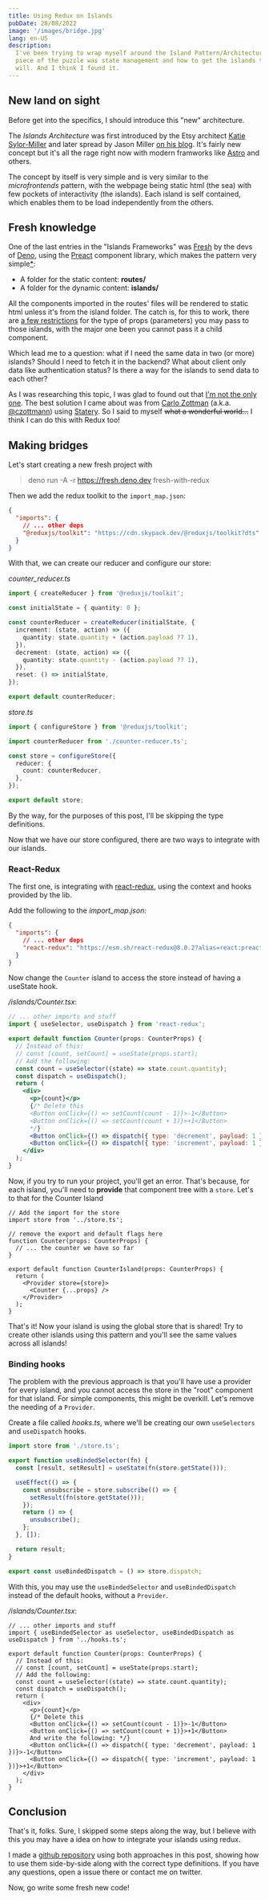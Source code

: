 ```yaml
---
title: Using Redux on Islands
pubDate: 28/08/2022
image: '/images/bridge.jpg'
lang: en-US
description:
  I've been trying to wrap myself around the Island Pattern/Architecture for some time now. The last
  piece of the puzzle was state management and how to get the islands to comunicate, a bridge if you
  will. And I think I found it.
---
```


## New land on sight

Before get into the specifics, I should introduce this "new" architecture.

The _Islands Architecture_ was first introduced by the Etsy architect [Katie
Sylor-Miller][twitter01] and later spread by Jason Miller [on his blog][developit01]. It's fairly
new concept but it's all the rage right now with modern framworks like [Astro][astro01] and others.

The concept by itself is very simple and is very similar to the _microfrontends_ pattern, with the
webpage being static html (the sea) with few pockets of interactivity (the islands). Each island is
self contained, which enables them to be load independently from the others.

## Fresh knowledge

One of the last entries in the "Islands Frameworks" was [Fresh][fresh01] by the devs of
[Deno][deno01], using the [Preact][preact01] component library, which makes the pattern very
simple<u><span title="I know is a little more complicated than that, but bear with me">\*</span></u>:

- A folder for the static content: **routes/**
- A folder for the dynamic content: **islands/**

All the components imported in the routes' files will be rendered to static html unless it's from
the island folder. The catch is, for this to work, there are [a few restrictions][fresh02] for the
type of props (parameters) you may pass to those islands, with the major one been you cannot pass it
a child component.

Which lead me to a question: what if I need the same data in two (or more) islands? Should I need to
fetch it in the backend? What about client only data like authentication status? Is there a way for
the islands to send data to each other?

As I was researching this topic, I was glad to found out that [I'm not the only one][github01]. The
best solution I came about was from [Carlo Zottman][carlo01] (a.k.a. [@czottmann][github03]) using
[Statery][github02]. So I said to myself ~~what a wonderful world...~~ I think I can do this with
Redux too!

## Making bridges

Let's start creating a new fresh project with

> deno run -A -r https://fresh.deno.dev fresh-with-redux

Then we add the redux toolkit to the `import_map.json`:

```json
{
  "imports": {
    // ... other deps
    "@reduxjs/toolkit": "https://cdn.skypack.dev/@reduxjs/toolkit?dts"
  }
}
```

With that, we can create our reducer and configure our store:

_counter_reducer.ts_

```typescript
import { createReducer } from '@reduxjs/toolkit';

const initialState = { quantity: 0 };

const counterReducer = createReducer(initialState, {
  increment: (state, action) => ({
    quantity: state.quantity + (action.payload ?? 1),
  }),
  decrement: (state, action) => ({
    quantity: state.quantity - (action.payload ?? 1),
  }),
  reset: () => initialState,
});

export default counterReducer;
```

_store.ts_

```typescript
import { configureStore } from '@reduxjs/toolkit';

import counterReducer from './counter-reducer.ts';

const store = configureStore({
  reducer: {
    count: counterReducer,
  },
});

export default store;
```

By the way, for the purposes of this post, I'll be skipping the type definitions.

Now that we have our store configured, there are two ways to integrate with our islands.

### React-Redux

The first one, is integrating with [react-redux][redux01], using the context and hooks provided by
the lib.

Add the following to the _import_map.json_:

```json
{
  "imports": {
    // ... other deps
    "react-redux": "https://esm.sh/react-redux@8.0.2?alias=react:preact/compat&external=preact/compat"
  }
}
```

Now change the `Counter` island to access the store instead of having a useState hook.

_/islands/Counter.tsx_:

```jsx
// ... other imports and stuff
import { useSelector, useDispatch } from 'react-redux';

export default function Counter(props: CounterProps) {
  // Instead of this:
  // const [count, setCount] = useState(props.start);
  // Add the following:
  const count = useSelector((state) => state.count.quantity);
  const dispatch = useDispatch();
  return (
    <div>
      <p>{count}</p>
      {/* Delete this 
      <Button onClick={() => setCount(count - 1)}>-1</Button>
      <Button onClick={() => setCount(count + 1)}>+1</Button>
      */}
      <Button onClick={() => dispatch({ type: 'decrement', payload: 1 })}>-1</Button>
      <Button onClick={() => dispatch({ type: 'increment', payload: 1 })}>+1</Button>
    </div>
  );
}
```

Now, if you try to run your project, you'll get an error. That's because, for each island, you'll
need to **provide** that component tree with a `store`. Let's to that for the Counter Island

```tsx
// Add the import for the store
import store from '../store.ts';

// remove the export and default flags here
function Counter(props: CounterProps) {
  // ... the counter we have so far
}

export default function CounterIsland(props: CounterProps) {
  return (
    <Provider store={store}>
      <Counter {...props} />
    </Provider>
  );
}
```

That's it! Now your island is using the global store that is shared! Try to create other islands
using this pattern and you'll see the same values across all islands!

### Binding hooks

The problem with the previous approach is that you'll have use a provider for every island, and you
cannot access the store in the "root" component for that island. For simple components, this might
be overkill. Let's remove the needing of a `Provider`.

Create a file called _hooks.ts_, where we'll be creating our own `useSelectors` and `useDispatch`
hooks.

```ts
import store from './store.ts';

export function useBindedSelector(fn) {
  const [result, setResult] = useState(fn(store.getState()));

  useEffect(() => {
    const unsubscribe = store.subscribe(() => {
      setResult(fn(store.getState()));
    });
    return () => {
      unsubscribe();
    };
  }, []);

  return result;
}

export const useBindedDispatch = () => store.dispatch;
```

With this, you may use the `useBindedSelector` and `useBindedDispatch` instead of the default hooks,
without a `Provider`.

_/islands/Counter.tsx_:

```tsx
// ... other imports and stuff
import { useBindedSelector as useSelector, useBindedDispatch as useDispatch } from '../hooks.ts';

export default function Counter(props: CounterProps) {
  // Instead of this:
  // const [count, setCount] = useState(props.start);
  // Add the following:
  const count = useSelector((state) => state.count.quantity);
  const dispatch = useDispatch();
  return (
    <div>
      <p>{count}</p>
      {/* Delete this 
      <Button onClick={() => setCount(count - 1)}>-1</Button>
      <Button onClick={() => setCount(count + 1)}>+1</Button>
      And write the following: */}
      <Button onClick={() => dispatch({ type: 'decrement', payload: 1 })}>-1</Button>
      <Button onClick={() => dispatch({ type: 'increment', payload: 1 })}>+1</Button>
    </div>
  );
}
```

## Conclusion

That's it, folks. Sure, I skipped some steps along the way, but I believe with this you may have a
idea on how to integrate your islands using redux.

I made a [github repository][github04] using both approaches in this post, showing how to use them
side-by-side along with the correct type definitions. If you have any questions, open a issue there
or contact me on twitter.

Now, go write some fresh new code!

[astro01]: http://astro.build
[carlo01]: https://zottmann.org/2022/07/31/how-to-use.html
[deno01]: http://deno.land
[developit01]: https://jasonformat.com/islands-architecture/
[fresh01]: http://fresh.deno.dev
[fresh02]: https://fresh.deno.dev/docs/concepts/islands
[github01]: https://github.com/denoland/fresh/discussions?discussions_q=state
[github02]: https://github.com/hmans/statery
[github03]: https://github.com/czottmann
[github04]: https://github.com/thiagojedi/fresh-with-redux
[preact01]: https://preactjs.com
[redux01]: https://react-redux.js.org
[twitter01]: https://twitter.com/ksylor
